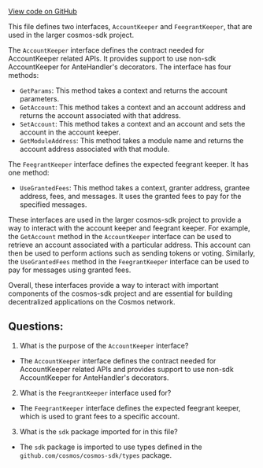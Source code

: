 [View code on GitHub](https://github.com/cosmos/cosmos-sdk.git/x/auth/ante/expected_keepers.go)

This file defines two interfaces, `AccountKeeper` and `FeegrantKeeper`, that are used in the larger cosmos-sdk project. 

The `AccountKeeper` interface defines the contract needed for AccountKeeper related APIs. It provides support to use non-sdk AccountKeeper for AnteHandler's decorators. The interface has four methods:
- `GetParams`: This method takes a context and returns the account parameters.
- `GetAccount`: This method takes a context and an account address and returns the account associated with that address.
- `SetAccount`: This method takes a context and an account and sets the account in the account keeper.
- `GetModuleAddress`: This method takes a module name and returns the account address associated with that module.

The `FeegrantKeeper` interface defines the expected feegrant keeper. It has one method:
- `UseGrantedFees`: This method takes a context, granter address, grantee address, fees, and messages. It uses the granted fees to pay for the specified messages.

These interfaces are used in the larger cosmos-sdk project to provide a way to interact with the account keeper and feegrant keeper. For example, the `GetAccount` method in the `AccountKeeper` interface can be used to retrieve an account associated with a particular address. This account can then be used to perform actions such as sending tokens or voting. Similarly, the `UseGrantedFees` method in the `FeegrantKeeper` interface can be used to pay for messages using granted fees. 

Overall, these interfaces provide a way to interact with important components of the cosmos-sdk project and are essential for building decentralized applications on the Cosmos network.
## Questions: 
 1. What is the purpose of the `AccountKeeper` interface?
- The `AccountKeeper` interface defines the contract needed for AccountKeeper related APIs and provides support to use non-sdk AccountKeeper for AnteHandler's decorators.

2. What is the `FeegrantKeeper` interface used for?
- The `FeegrantKeeper` interface defines the expected feegrant keeper, which is used to grant fees to a specific account.

3. What is the `sdk` package imported for in this file?
- The `sdk` package is imported to use types defined in the `github.com/cosmos/cosmos-sdk/types` package.